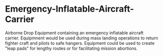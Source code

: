 # Emergency-Inflatable-Aircraft-Carrier
Airborne Drop Equipment containing an emergency inflatable aircraft carrier. Equipmnent would be used during mass landing operations to return fighter craft and pilots to safe hangers. Equipment could be used to create "leap pads" for lengthy routes or for facilitating mission abortions.
